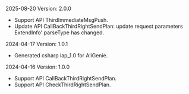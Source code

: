 2025-08-20 Version: 2.0.0
- Support API ThirdImmediateMsgPush.
- Update API CallBackThirdRightSendPlan: update request parameters ExtendInfo' parseType has changed.


2024-04-17 Version: 1.0.1
- Generated csharp iap_1.0 for AliGenie.

2024-04-16 Version: 1.0.0
- Support API CallBackThirdRightSendPlan.
- Support API CheckThirdRightSendPlan.


